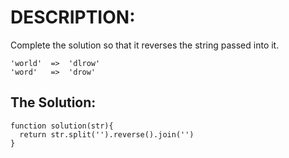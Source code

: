 # DESCRIPTION:
Complete the solution so that it reverses the string passed into it.

```
'world'  =>  'dlrow'
'word'   =>  'drow'
```

## The Solution: 

```
function solution(str){
  return str.split('').reverse().join('')
}
```
